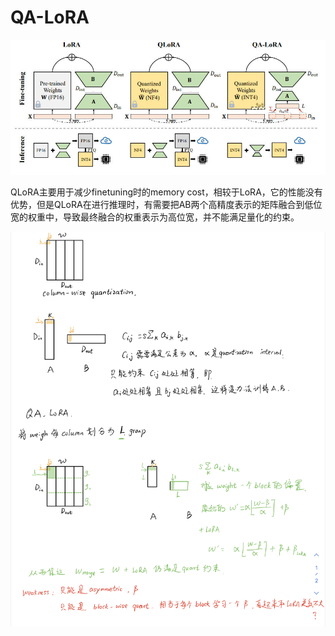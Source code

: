 # QA-LoRA

<p align="center">
<img src="qalora.jpg" width="600" title="blank">
</p>

QLoRA主要用于减少finetuning时的memory cost，相较于LoRA，它的性能没有优势，但是QLoRA在进行推理时，有需要把AB两个高精度表示的矩阵融合到低位宽的权重中，导致最终融合的权重表示为高位宽，并不能满足量化的约束。


<p align="center">
<img src="IMG_0448.PNG" width="600" title="blank">
</p>
